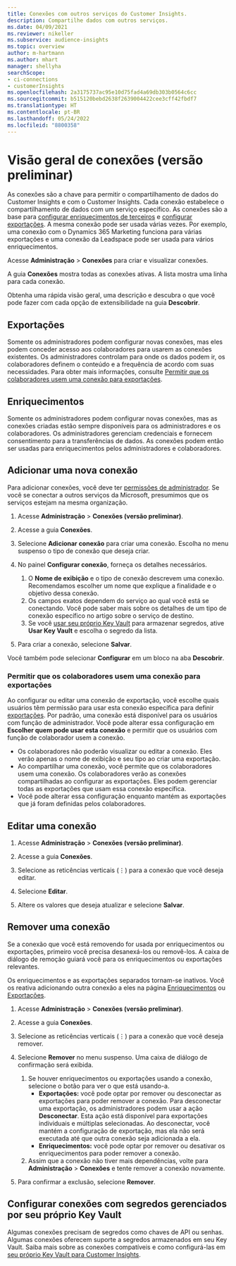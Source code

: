 ```yaml
---
title: Conexões com outros serviços do Customer Insights.
description: Compartilhe dados com outros serviços.
ms.date: 04/09/2021
ms.reviewer: nikeller
ms.subservice: audience-insights
ms.topic: overview
author: m-hartmann
ms.author: mhart
manager: shellyha
searchScope:
- ci-connections
- customerInsights
ms.openlocfilehash: 2a3175737ac95e10d75fad4a69db303b0564c6cc
ms.sourcegitcommit: b515120bebd2638f2639004422cee3cff42fbdf7
ms.translationtype: HT
ms.contentlocale: pt-BR
ms.lasthandoff: 05/24/2022
ms.locfileid: "8800358"
---
```

# <a name="connections-preview-overview"></a>Visão geral de conexões (versão preliminar)

As conexões são a chave para permitir o compartilhamento de dados do Customer Insights e com o Customer Insights. Cada conexão estabelece o compartilhamento de dados com um serviço específico. As conexões são a base para [configurar enriquecimentos de terceiros](enrichment-hub.md) e [configurar exportações](export-destinations.md). A mesma conexão pode ser usada várias vezes. Por exemplo, uma conexão com o Dynamics 365 Marketing funciona para várias exportações e uma conexão da Leadspace pode ser usada para vários enriquecimentos.

Acesse **Administração** > **Conexões** para criar e visualizar conexões.

A guia **Conexões** mostra todas as conexões ativas. A lista mostra uma linha para cada conexão.

Obtenha uma rápida visão geral, uma descrição e descubra o que você pode fazer com cada opção de extensibilidade na guia **Descobrir**.

## <a name="exports"></a>Exportações

Somente os administradores podem configurar novas conexões, mas eles podem conceder acesso aos colaboradores para usarem as conexões existentes. Os administradores controlam para onde os dados podem ir, os colaboradores definem o conteúdo e a frequência de acordo com suas necessidades. Para obter mais informações, consulte [Permitir que os colaboradores usem uma conexão para exportações](#allow-contributors-to-use-a-connection-for-exports).

## <a name="enrichments"></a>Enriquecimentos

Somente os administradores podem configurar novas conexões, mas as conexões criadas estão sempre disponíveis para os administradores e os colaboradores. Os administradores gerenciam credenciais e fornecem consentimento para a transferências de dados. As conexões podem então ser usadas para enriquecimentos pelos administradores e colaboradores.

## <a name="add-a-new-connection"></a>Adicionar uma nova conexão

Para adicionar conexões, você deve ter [permissões de administrador](permissions.md). Se você se conectar a outros serviços da Microsoft, presumimos que os serviços estejam na mesma organização.

1. Acesse **Administração** > **Conexões (versão preliminar)**.

1. Acesse a guia **Conexões**.

1. Selecione **Adicionar conexão** para criar uma conexão. Escolha no menu suspenso o tipo de conexão que deseja criar.

1. No painel **Configurar conexão**, forneça os detalhes necessários.
   1. O **Nome de exibição** e o tipo de conexão descrevem uma conexão. Recomendamos escolher um nome que explique a finalidade e o objetivo dessa conexão.
   1. Os campos exatos dependem do serviço ao qual você está se conectando. Você pode saber mais sobre os detalhes de um tipo de conexão específico no artigo sobre o serviço de destino.
   1. Se você [usar seu próprio Key Vault](use-azure-key-vault.md) para armazenar segredos, ative **Usar Key Vault** e escolha o segredo da lista.

1. Para criar a conexão, selecione **Salvar**.

Você também pode selecionar **Configurar** em um bloco na aba **Descobrir**.

### <a name="allow-contributors-to-use-a-connection-for-exports"></a>Permitir que os colaboradores usem uma conexão para exportações

Ao configurar ou editar uma conexão de exportação, você escolhe quais usuários têm permissão para usar esta conexão específica para definir [exportações](export-destinations.md). Por padrão, uma conexão está disponível para os usuários com função de administrador. Você pode alterar essa configuração em **Escolher quem pode usar esta conexão** e permitir que os usuários com função de colaborador usem a conexão.

- Os colaboradores não poderão visualizar ou editar a conexão. Eles verão apenas o nome de exibição e seu tipo ao criar uma exportação.
- Ao compartilhar uma conexão, você permite que os colaboradores usem uma conexão. Os colaboradores verão as conexões compartilhadas ao configurar as exportações. Eles podem gerenciar todas as exportações que usam essa conexão específica.
- Você pode alterar essa configuração enquanto mantém as exportações que já foram definidas pelos colaboradores.

## <a name="edit-a-connection"></a>Editar uma conexão

1. Acesse **Administração** > **Conexões (versão preliminar)**.

1. Acesse a guia **Conexões**.

1. Selecione as reticências verticais (&vellip;) para a conexão que você deseja editar.

1. Selecione **Editar**.

1. Altere os valores que deseja atualizar e selecione **Salvar**.

## <a name="remove-a-connection"></a>Remover uma conexão

Se a conexão que você está removendo for usada por enriquecimentos ou exportações, primeiro você precisa desanexá-los ou removê-los. A caixa de diálogo de remoção guiará você para os enriquecimentos ou exportações relevantes.

Os enriquecimentos e as exportações separados tornam-se inativos. Você os reativa adicionando outra conexão a eles na página [Enriquecimentos](enrichment-hub.md) ou [Exportações](export-destinations.md).

1. Acesse **Administração** > **Conexões (versão preliminar)**.

1. Acesse a guia **Conexões**.

1. Selecione as reticências verticais (&vellip;) para a conexão que você deseja remover.

1. Selecione **Remover** no menu suspenso. Uma caixa de diálogo de confirmação será exibida.

   1. Se houver enriquecimentos ou exportações usando a conexão, selecione o botão para ver o que está usando-a.
      - **Exportações:** você pode optar por remover ou desconectar as exportações para poder remover a conexão. Para desconectar uma exportação, os administradores podem usar a ação **Desconectar**. Esta ação está disponível para exportações individuais e múltiplas selecionadas. Ao desconectar, você mantém a configuração de exportação, mas ela não será executada até que outra conexão seja adicionada a ela.
      - **Enriquecimentos:** você pode optar por remover ou desativar os enriquecimentos para poder remover a conexão.
   1. Assim que a conexão não tiver mais dependências, volte para **Administração** > **Conexões** e tente remover a conexão novamente.

1. Para confirmar a exclusão, selecione **Remover**.

## <a name="set-up-connections-with-secrets-managed-by-your-own-key-vault"></a>Configurar conexões com segredos gerenciados por seu próprio Key Vault

Algumas conexões precisam de segredos como chaves de API ou senhas. Algumas conexões oferecem suporte a segredos armazenados em seu Key Vault. Saiba mais sobre as conexões compatíveis e como configurá-las em [seu próprio Key Vault para Customer Insights](use-azure-key-vault.md).

